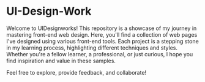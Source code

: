 # UI-Design-Work
Welcome to UIDesignworks! 
This repository is a showcase of my journey in mastering front-end web design. Here, you'll find a collection of web pages I've designed using various front-end tools. 
Each project is a stepping stone in my learning process, highlighting different techniques and styles. 
Whether you're a fellow learner, a professional, or just curious, I hope you find inspiration and value in these samples.

Feel free to explore, provide feedback, and collaborate!
 

